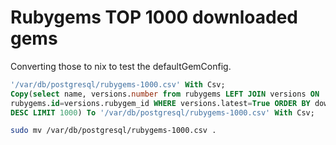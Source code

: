 # Rubygems TOP 1000 downloaded gems

Converting those to nix to test the defaultGemConfig.

```sql
'/var/db/postgresql/rubygems-1000.csv' With Csv;
Copy(select name, versions.number from rubygems LEFT JOIN versions ON
rubygems.id=versions.rubygem_id WHERE versions.latest=True ORDER BY downloads
DESC LIMIT 1000) To '/var/db/postgresql/rubygems-1000.csv' With Csv;
```

```sh
sudo mv /var/db/postgresql/rubygems-1000.csv .
```

